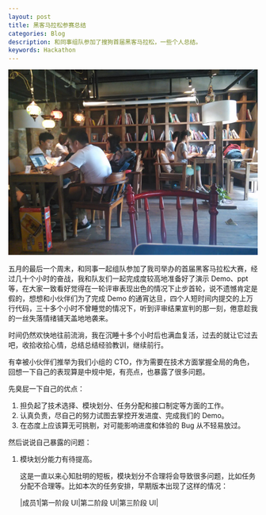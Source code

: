 ```yaml
---
layout: post
title: 黑客马拉松参赛总结
categories: Blog
description: 和同事组队参加了搜狗首届黑客马拉松，一些个人总结。
keywords: Hackathon
---
```


![首届黑客马拉松](/images/blog/hackathon.jpg)

五月的最后一个周末，和同事一起组队参加了我司举办的首届黑客马拉松大赛，经过几十个小时的奋战，我和队友们一起完成度较高地准备好了演示 Demo、ppt 等，在大家一致看好觉得在一轮评审表现出色的情况下止步首轮，说不遗憾肯定是假的，想想和小伙伴们为了完成 Demo 的通宵达旦，四个人短时间内提交的上万行代码，三十多个小时不曾睡觉的情况下，听到评审结果宣判的那一刻，倦意趁我的一丝失落情绪铺天盖地地袭来。

时间仍然欢快地往前流淌，我在沉睡十多个小时后也满血复活，过去的就让它过去吧，收拾收拾心情，总结总结经验教训，继续前行。

有幸被小伙伴们推举为我们小组的 CTO，作为需要在技术方面掌握全局的角色，回想一下自己的表现算是中规中矩，有亮点，也暴露了很多问题。

先臭屁一下自己的优点：

1. 担负起了技术选择、模块划分、任务分配和接口制定等方面的工作。
2. 认真负责，尽自己的努力试图去掌控开发进度、完成我们的 Demo。
3. 在态度上应该算无可挑剔，对可能影响进度和体验的 Bug 从不轻易放过。

然后说说自己暴露的问题：

1. 模块划分能力有待提高。

    这是一直以来心知肚明的短板，模块划分不合理将会导致很多问题，比如任务分配不合理等。比如本次的任务安排，早期版本出现了这样的情况：

    |成员1|第一阶段 UI|第二阶段 UI|第三阶段 UI|
